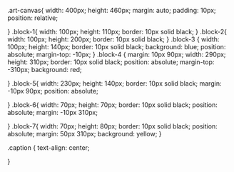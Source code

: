 .art-canvas{
  width: 400px;
  height: 460px;
  margin: auto;
  padding: 10px;
  position: relative;

  
}
.block-1{
  width: 100px;
  height: 110px;
  border: 10px solid black;
}
.block-2{
  width: 100px;
  height: 200px;
  border: 10px solid black;
}
.block-3 {
  width: 100px;
  height: 140px;
  border: 10px solid black;
  background: blue;
  position: absolute;
  margin-top: -10px;
}
.block-4 {
  margin: 10px 90px;
  width: 290px;
  height: 310px;
  border: 10px solid black;
  position: absolute;
  margin-top: -310px;
  background: red;
  
}
.block-5{
  width: 230px;
  height: 140px;
  border: 10px solid black;
  margin: -10px 90px;
  position: absolute;
 
}
.block-6{
  width: 70px;
  height: 70px;
  border: 10px solid black;
  position: absolute;
  margin: -10px 310px;
  
}
.block-7{
  width: 70px;
  height: 80px;
  border: 10px solid black;
  position: absolute;
  margin: 50px 310px;
  background: yellow;
}

.caption {
  text-align: center;

}
